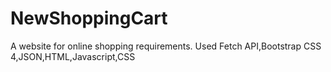 # NewShoppingCart
A website for online shopping requirements. Used Fetch API,Bootstrap CSS 4,JSON,HTML,Javascript,CSS
